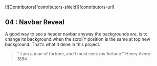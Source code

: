 [![Contributors][contributors-shield]][contributors-url]

## 04 : Navbar Reveal
<p>A good way to see a header navbar anyway the backgrounds are, is to change its background when the scrollY position is the same at top new background. That's what it done in this project.</p>

> " I am a man of fortune, and I must seek my fortune." Henry Avery-1864
